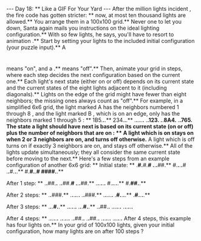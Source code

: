 --- Day 18: ** Like a GIF For Your Yard ---
After the
million lights incident
, the fire code has gotten stricter: ** now, at most
ten thousand lights
are allowed.**  You arrange them in a 100x100 grid.**
Never one to let you down, Santa again mails you instructions on the ideal lighting configuration.**  With so few lights, he says, you'll have to resort to
animation
.**
Start by setting your lights to the included initial configuration (your puzzle input).**  A
#
means "on", and a
.**
means "off".**
Then, animate your grid in steps, where each step decides the next configuration based on the current one.**  Each light's next state (either on or off) depends on its current state and the current states of the eight lights adjacent to it (including diagonals).**  Lights on the edge of the grid might have fewer than eight neighbors; the missing ones always count as "off".**
For example, in a simplified 6x6 grid, the light marked
A
has the neighbors numbered
1
through
8
, and the light marked
B
, which is on an edge, only has the neighbors marked
1
through
5
: **
1B5.**.**.**
234.**.**.**
.**.**.**.**.**.**
.**.**123.**
.**.**8A4.**
.**.**765.**
The state a light should have next is based on its current state (on or off) plus the
number of neighbors that are on
: **
A light which is
on
stays on when
2
or
3
neighbors are on, and turns off otherwise.**
A light which is
off
turns on if exactly
3
neighbors are on, and stays off otherwise.**
All of the lights update simultaneously; they all consider the same current state before moving to the next.**
Here's a few steps from an example configuration of another 6x6 grid: **
Initial state: **
.**#.**#.**#
.**.**.**##.**
#.**.**.**.**#
.**.**#.**.**.**
#.**#.**.**#
####.**.**

After 1 step: **
.**.**##.**.**
.**.**##.**#
.**.**.**##.**
.**.**.**.**.**.**
#.**.**.**.**.**
#.**##.**.**

After 2 steps: **
.**.**###.**
.**.**.**.**.**.**
.**.**###.**
.**.**.**.**.**.**
.**#.**.**.**.**
.**#.**.**.**.**

After 3 steps: **
.**.**.**#.**.**
.**.**.**.**.**.**
.**.**.**#.**.**
.**.**##.**.**
.**.**.**.**.**.**
.**.**.**.**.**.**

After 4 steps: **
.**.**.**.**.**.**
.**.**.**.**.**.**
.**.**##.**.**
.**.**##.**.**
.**.**.**.**.**.**
.**.**.**.**.**.**
After
4
steps, this example has four lights on.**
In your grid of 100x100 lights, given your initial configuration,
how many lights are on after 100 steps
?